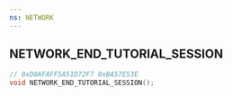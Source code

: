 ```yaml
---
ns: NETWORK
---
```

## NETWORK_END_TUTORIAL_SESSION

```c
// 0xD0AFAFF5A51D72F7 0xBA57E53E
void NETWORK_END_TUTORIAL_SESSION();
```


